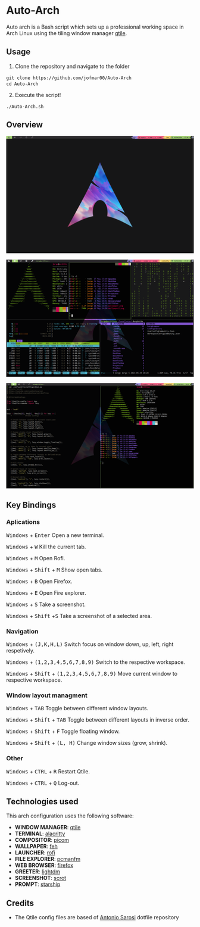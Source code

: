 # Auto-Arch
Auto arch is a Bash script which sets up a professional working space in Arch Linux using the tiling window manager [qtile](https://qtile.org).

## Usage
1. Clone the repository and navigate to the folder
```shell
git clone https://github.com/jofmar00/Auto-Arch
cd Auto-Arch
```
2. Execute the script!
```shell 
./Auto-Arch.sh
```
## Overview
![overview1](assets/overview1.png)


![overview2](assets/overview2.png) 


![overview3](assets/overview3.png)

## Key Bindings
### Aplications
<kbd>Windows</kbd> + <kbd>Enter</kbd> Open a new terminal.

<kbd>Windows</kbd> + <kbd>W</kbd> Kill the current tab.

<kbd>Windows</kbd> + <kbd>M</kbd> Open Rofi.

<kbd>Windows</kbd> + <kbd>Shift</kbd> + <kbd>M</kbd> Show open tabs.

<kbd>Windows</kbd> + <kbd>B</kbd> Open Firefox.

<kbd>Windows</kbd> + <kbd>E</kbd> Open Fire explorer.

<kbd>Windows</kbd> + <kbd>S</kbd> Take a screenshot.

<kbd>Windows</kbd> + <kbd>Shift</kbd> +<kbd>S</kbd> Take a screenshot of a selected area.

### Navigation
<kbd>Windows</kbd> + <kbd>(J,K,H,L)</kbd> Switch focus on window down, up, left, right respetively.

<kbd>Windows</kbd> + <kbd>(1,2,3,4,5,6,7,8,9)</kbd> Switch to the respective workspace.

<kbd>Windows</kbd> + <kbd>Shift</kbd> + <kbd>(1,2,3,4,5,6,7,8,9)</kbd> Move current window to respective workspace.

### Window layout managment
<kbd>Windows</kbd> + <kbd>TAB</kbd> Toggle between different window layouts.

<kbd>Windows</kbd> + <kbd>Shift</kbd> + <kbd>TAB</kbd> Toggle between different layouts in inverse order.

<kbd>Windows</kbd> + <kbd>Shift</kbd> + <kbd>F</kbd> Toggle floating window.

<kbd>Windows</kbd> + <kbd>Shift</kbd> + <kbd>(L, H)</kbd> Change window sizes (grow, shrink).

### Other
<kbd>Windows</kbd> + <kbd>CTRL</kbd> + <kbd>R</kbd> Restart Qtile.

<kbd>Windows</kbd> + <kbd>CTRL</kbd> + <kbd>Q</kbd> Log-out.

## Technologies used
This arch configuration uses the following software:
- **WINDOW MANAGER**: [qtile](https://qtile.org)
- **TERMINAL**: [alacritty](https://github.com/alacritty/alacritty)
- **COMPOSITOR**: [picom](https://github.com/yshui/picom)
- **WALLPAPER**: [feh](https://github.com/derf/feh)
- **LAUNCHER**: [rofi](https://github.com/davatorium/rofi)
- **FILE EXPLORER**: [pcmanfm](https://wiki.archlinux.org/title/PCManFM)
- **WEB BROWSER**: [firefox](https://www.mozilla.org/en-US/firefox/new/)
- **GREETER**: [lightdm](https://wiki.archlinux.org/title/LightDM)
- **SCREENSHOT**: [scrot](https://man.archlinux.org/man/scrot.1)
- **PROMPT**: [starship](https://starship.rs)

## Credits
- The Qtile config files are based of [Antonio Sarosi](https://github.com/antoniosarosi) dotfile repository
